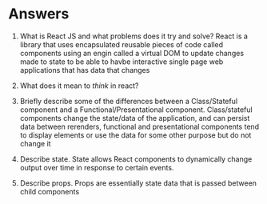 # Answers

1.  What is React JS and what problems does it try and solve?
React is a library that uses encapsulated reusable pieces of code called components using an engin called a virtual DOM to update changes made to state to be able to havbe interactive single page web applications that has data that changes

1.  What does it mean to _think_ in react?


1.  Briefly describe some of the differences between a Class/Stateful component and a Functional/Presentational component.
Class/stateful components change the state/data of the application, and can persist data between rerenders, functional and presentational components
tend to display elements or use the data for some other purpose but do not change it
1.  Describe state.
State allows React components to dynamically change output over time in response to certain events.
1.  Describe props.
Props are essentially state data that is passed between child components